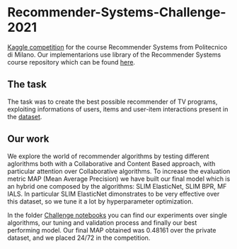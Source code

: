 # Recommender-Systems-Challenge-2021
[Kaggle competition](https://www.kaggle.com/c/recommender-system-2021-challenge-polimi) for the course Recommender Systems from Politecnico di Milano. Our implementarions use library of the Recommender Systems course repository which can be found [here](https://github.com/MaurizioFD/RecSys_Course_AT_PoliMi).
## The task
The task was to create the best possible recommender of TV programs, exploiting informations of users, items and user-item interactions present in the [dataset](https://github.com/romano-francesco/Recommender-Systems-Challenge-2021/tree/main/Dataset).
## Our work
We explore the world of recommender algorithms by testing different aglorithms both with a Collaborative and Content Based approach, with particular attention over Collaborative algorithms. To increase the evaluation metric MAP (Mean Average Precision) we have built our final model which is an hybrid one composed by the algorithms: SLIM ElasticNet, SLIM BPR, MF IALS. In particular SLIM ElasticNet dimonstrates to be very effective over this dataset, so we tune it a lot by hyperparameter optimization.

In the folder [Challenge notebooks](https://github.com/romano-francesco/Recommender-Systems-Challenge-2021/tree/main/Challenge%20notebooks) you can find our experiments over single algorithms, our tuning and validation process and finally our best performing model. Our final MAP obtained was 0.48161 over the private dataset, and we placed 24/72 in the competition.
